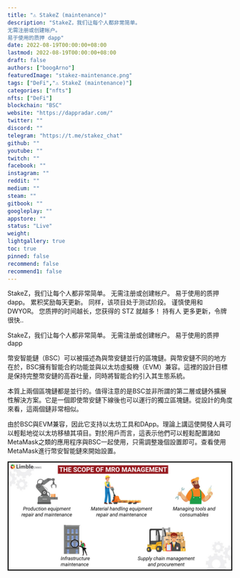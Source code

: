 ```yaml
---
title: "⚠️ StakeZ (maintenance)"
description: "StakeZ，我们让每个人都非常简单。
无需注册或创建帐户。
易于使用的质押 dapp"
date: 2022-08-19T00:00:00+08:00
lastmod: 2022-08-19T00:00:00+08:00
draft: false
authors: ["boogArno"]
featuredImage: "stakez-maintenance.png"
tags: ["DeFi","⚠️ StakeZ (maintenance)"]
categories: ["nfts"]
nfts: ["DeFi"]
blockchain: "BSC"
website: "https://dappradar.com/"
twitter: ""
discord: ""
telegram: "https://t.me/stakez_chat"
github: ""
youtube: ""
twitch: ""
facebook: ""
instagram: ""
reddit: ""
medium: ""
steam: ""
gitbook: ""
googleplay: ""
appstore: ""
status: "Live"
weight: 
lightgallery: true
toc: true
pinned: false
recommend: false
recommend1: false
---
```

StakeZ，我们让每个人都非常简单。
无需注册或创建帐户。
易于使用的质押 dapp。
累积奖励每天更新。
同样，该项目处于测试阶段。 谨慎使用和 DWYOR。
您质押的时间越长，您获得的 STZ 就越多！ 持有人
更多更新，令牌很快..

StakeZ，我们让每个人都非常简单。 无需注册或创建帐户。 易于使用的质押 dapp

幣安智能鏈（BSC）可以被描述為與幣安鏈並行的區塊鏈。與幣安鏈不同的地方在於，BSC擁有智能合約功能並與以太坊虛擬機（EVM）兼容。這裡的設計目標是保持完整幣安鏈的高吞吐量，同時將智能合約引入其生態系統。

本質上兩個區塊鏈都是並行的。值得注意的是BSC並非所謂的第二層或鏈外擴展性解決方案。它是一個即使幣安鏈下線後也可以運行的獨立區塊鏈。從設計的角度來看，這兩個鏈非常相似。

由於BSC與EVM兼容，因此它支持以太坊工具和DApp。理論上講這使開發人員可以輕鬆地從以太坊移植其項目。對於用戶而言，這表示他們可以輕鬆配置諸如MetaMask之類的應用程序與BSC一起使用，只需調整幾個設置即可。查看使用MetaMask進行幣安智能鏈來開始設置。

![The-scope-of-maintenance-repair-overhaul](The-scope-of-maintenance-repair-overhaul.jpg)